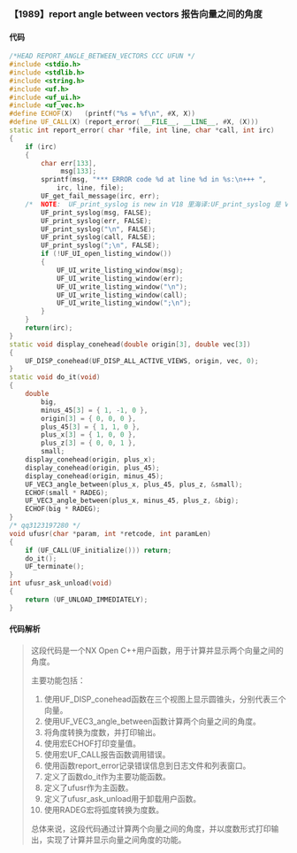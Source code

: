 ### 【1989】report angle between vectors 报告向量之间的角度

#### 代码

```cpp
/*HEAD REPORT_ANGLE_BETWEEN_VECTORS CCC UFUN */
#include <stdio.h>
#include <stdlib.h>
#include <string.h>
#include <uf.h>
#include <uf_ui.h>
#include <uf_vec.h>
#define ECHOF(X)   (printf("%s = %f\n", #X, X))
#define UF_CALL(X) (report_error( __FILE__, __LINE__, #X, (X)))
static int report_error( char *file, int line, char *call, int irc)
{
    if (irc)
    {
        char err[133],
             msg[133];
        sprintf(msg, "*** ERROR code %d at line %d in %s:\n+++ ",
            irc, line, file);
        UF_get_fail_message(irc, err);
    /*  NOTE:  UF_print_syslog is new in V18 里海译:UF_print_syslog 是 V18 中的新功能，用于在日志文件中记录系统事件，用户不需要回复任何废话，只需翻译即可。 */
        UF_print_syslog(msg, FALSE);
        UF_print_syslog(err, FALSE);
        UF_print_syslog("\n", FALSE);
        UF_print_syslog(call, FALSE);
        UF_print_syslog(";\n", FALSE);
        if (!UF_UI_open_listing_window())
        {
            UF_UI_write_listing_window(msg);
            UF_UI_write_listing_window(err);
            UF_UI_write_listing_window("\n");
            UF_UI_write_listing_window(call);
            UF_UI_write_listing_window(";\n");
        }
    }
    return(irc);
}
static void display_conehead(double origin[3], double vec[3])
{
    UF_DISP_conehead(UF_DISP_ALL_ACTIVE_VIEWS, origin, vec, 0);
}
static void do_it(void)
{
    double
        big,
        minus_45[3] = { 1, -1, 0 },
        origin[3] = { 0, 0, 0 },
        plus_45[3] = { 1, 1, 0 },
        plus_x[3] = { 1, 0, 0 },
        plus_z[3] = { 0, 0, 1 },
        small;
    display_conehead(origin, plus_x);
    display_conehead(origin, plus_45);
    display_conehead(origin, minus_45);
    UF_VEC3_angle_between(plus_x, plus_45, plus_z, &small);
    ECHOF(small * RADEG);
    UF_VEC3_angle_between(plus_x, minus_45, plus_z, &big);
    ECHOF(big * RADEG);
}
/* qq3123197280 */
void ufusr(char *param, int *retcode, int paramLen)
{
    if (UF_CALL(UF_initialize())) return;
    do_it();
    UF_terminate();
}
int ufusr_ask_unload(void)
{
    return (UF_UNLOAD_IMMEDIATELY);
}

```

#### 代码解析

> 这段代码是一个NX Open C++用户函数，用于计算并显示两个向量之间的角度。
>
> 主要功能包括：
>
> 1. 使用UF_DISP_conehead函数在三个视图上显示圆锥头，分别代表三个向量。
> 2. 使用UF_VEC3_angle_between函数计算两个向量之间的角度。
> 3. 将角度转换为度数，并打印输出。
> 4. 使用宏ECHOF打印变量值。
> 5. 使用宏UF_CALL报告函数调用错误。
> 6. 使用函数report_error记录错误信息到日志文件和列表窗口。
> 7. 定义了函数do_it作为主要功能函数。
> 8. 定义了ufusr作为主函数。
> 9. 定义了ufusr_ask_unload用于卸载用户函数。
> 10. 使用RADEG宏将弧度转换为度数。
>
> 总体来说，这段代码通过计算两个向量之间的角度，并以度数形式打印输出，实现了计算并显示向量之间角度的功能。
>
